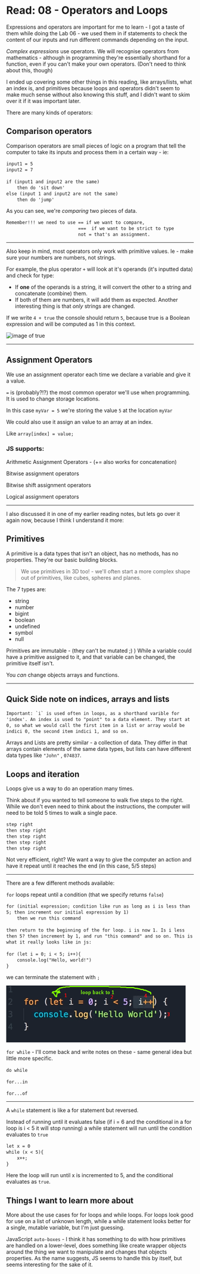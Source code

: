 # Read: 08 - Operators and Loops

Expressions and operators are important for me to learn - I got a taste of them while doing the Lab 06 - we used them in if statements to check the content of our inputs and run different commands depending on the input.

*Complex expressions* use operators. We will recognise operators from mathematics - although in programming they're essentially shorthand for a function, even if you can't make your own operators. (Don't need to think about this, though)

I ended up covering some other things in this reading, like arrays/lists, what an index is, and primitives because loops and operators didn't seem to make much sense without also knowing this stuff, and I didn't want to skim over it if it was important later.

There are many kinds of operators:

## Comparison operators

Comparison operators are small pieces of logic on a program that tell the computer to take its inputs and process them in a certain way - ie:

    input1 = 5
    input2 = 7

    if (input1 and input2 are the same)
        then do 'sit down'
    else (input 1 and input2 are not the same)
        then do 'jump'

As you can see, we're *comparing* two pieces of data.

    Remember!!! we need to use == if we want to compare,
                               ===  if we want to be strict to type
                               not = that's an assignment.

---

Also keep in mind, most operators only work with primitive values. Ie - make sure your numbers are numbers, not strings.

For example, the plus operator `+` will look at it's operands (it's inputted data) and check for type:

- If **one** of the operands is a string, it will convert the other to a string and concatenate (combine) them.
- If both of them are numbers, it will add them as expected.
Another interesting thing is that *only* strings are changed.

If we write `4 + true` the console should return `5`, because true is a Boolean expression and will be computed as 1 in this context.

![image of true](https://media.discordapp.net/attachments/1063475689577271316/1065692767197593732/image.png)

---

## Assignment Operators

We use an assignment operator each time we declare a variable and give it a value.

`=` is (probably?!?) the most common operator we'll use when programming. It is used to change storage locations.

In this case `myVar = 5` we're storing the value `5` at the location `myVar`

We could also use it assign an value to an array at an index.

Like `array[index] = value;`

### **JS supports:**

Arithmetic Assignment Operators - (+= also works for concatenation)

Bitwise assignment operators

Bitwise shift assignment operators

Logical assignment operators

---

I also discussed it in one of my earlier reading notes, but lets go over it again now, because I think I understand it more:

## Primitives

A primitive is a data types that isn't an object, has no methods, has no properties. They're our basic building blocks.

> We use primitives in 3D too! - we'll often start a more complex shape out of primitives, like cubes, spheres and planes.

The 7 types are:

- string
- number
- bigint
- boolean
- undefined
- symbol
- null

Primitives are immutable - (they can't be mutated ;) ) While a variable could have a primitive assigned to it, and that variable can be changed, the primitive itself isn't.

You *can* change objects arrays and functions.

---

## Quick Side note on indices, arrays and lists

    Important: `i` is used often in loops, as a shorthand varible for 'index'. An index is used to "point" to a data element. They start at 0, so what we would call the first item in a list or array would be indici 0, the second item indici 1, and so on.

Arrays and Lists are pretty similar - a collection of data. They differ in that arrays contain elements of the same data types, but lists can have different data types like `"John"` , `074837`.

## Loops and iteration

Loops give us a way to do an operation many times.

Think about if you wanted to tell someone to walk five steps to the right. While we don't even need to think about the instructions, the computer will need to be told 5 times to walk a single pace.

    step right
    then step right
    then step right
    then step right
    then step right

Not very efficient, right? We want a way to give the computer an action and have it repeat until it reaches the end (in this case, 5/5 steps)

---

There are a few different methods available:

`for` loops repeat until a condition (that we specify returns `false`)

    for (initial expression; condition like run as long as i is less than 5; then increment our initial expression by 1)
        then we run this command

    then return to the beginning of the for loop. i is now 1. Is i less then 5? then increment by 1, and run "this command" and so on. This is what it really looks like in js:
    
    for (let i = 0; i < 5; i++){
        console.log("Hello, world!")
    }

we can terminate the statement with `;`

![how do loops work lol](../img/loop.png)

`for while` - I'll come back and write notes on these - same general idea but little more specific.

`do while`

`for...in`

`for...of`

---

A `while` statement is like a for statement but reversed.

Instead of running until it evaluates false (if i = 6 and the conditional in a for loop is i < 5 it will stop running) a while statement will run until the condition evaluates to `true`

    let x = 0
    while (x < 5){
        x++;
    }

Here the loop will run until x is incremented to 5, and the conditional evaluates as `true`.

## Things I want to learn more about

More about the use cases for for loops and while loops. For loops look good for use on a list of unknown length, while a while statement looks better for a single, mutable variable, but I'm just guessing. 

JavaScript `auto-boxes` - I think it has something to do with how primitives are handled on a lower-level, does something like create wrapper objects around the thing we want to manipulate and changes that objects properties. As the name suggests, JS seems to handle this by itself, but seems interesting for the sake of it.
